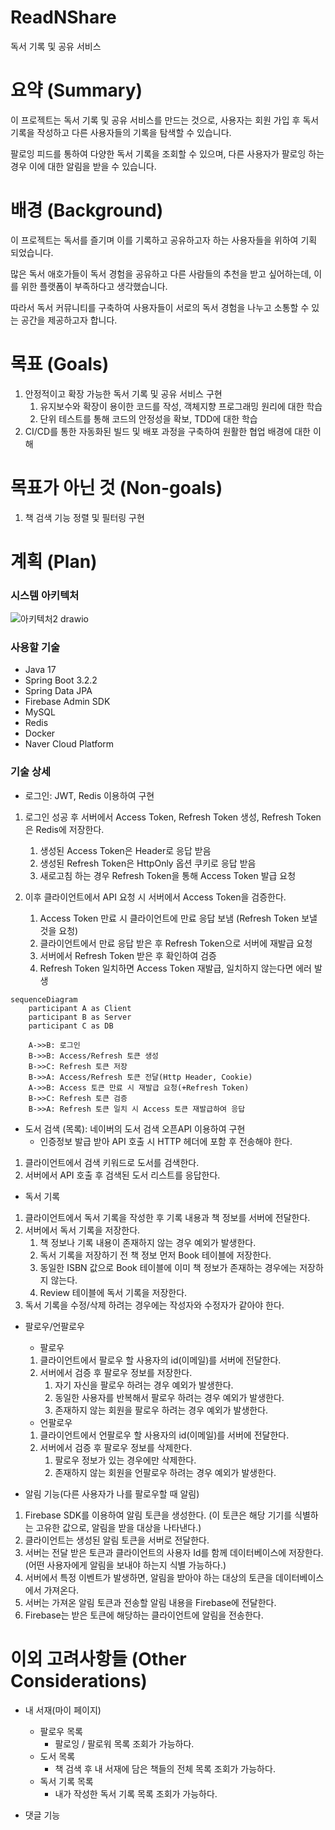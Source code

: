 # ReadNShare
독서 기록 및 공유 서비스

# **요약 (Summary)**

이 프로젝트는 독서 기록 및 공유 서비스를 만드는 것으로, 사용자는 회원 가입 후 독서 기록을 작성하고 다른 사용자들의 기록을 탐색할 수 있습니다.

팔로잉 피드를 통하여 다양한 독서 기록을 조회할 수 있으며, 다른 사용자가 팔로잉 하는 경우 이에 대한 알림을 받을 수 있습니다.

# **배경 (Background)**

이 프로젝트는 독서를 즐기며 이를 기록하고 공유하고자 하는 사용자들을 위하여 기획 되었습니다.

많은 독서 애호가들이 독서 경험을 공유하고 다른 사람들의 추천을 받고 싶어하는데, 이를 위한 플랫폼이 부족하다고 생각했습니다.

따라서 독서 커뮤니티를 구축하여 사용자들이 서로의 독서 경험을 나누고 소통할 수 있는 공간을 제공하고자 합니다.

# **목표 (Goals)**

1. 안정적이고 확장 가능한 독서 기록 및 공유 서비스 구현
    1. 유지보수와 확장이 용이한 코드를 작성, 객체지향 프로그래밍 원리에 대한 학습
    2. 단위 테스트를 통해 코드의 안정성을 확보, TDD에 대한 학습
2. CI/CD를 통한 자동화된 빌드 및 배포 과정을 구축하여 원활한 협업 배경에 대한 이해

# **목표가 아닌 것 (Non-goals)**

1. 책 검색 기능 정렬 및 필터링 구현

# **계획 (Plan)**

### 시스템 아키텍처
![아키텍처2 drawio](https://github.com/f-lab-edu/ReadNShare/assets/114924775/5ab1d25c-66bb-43c6-97f9-aa2676c4f56a)

### 사용할 기술

- Java 17
- Spring Boot 3.2.2
- Spring Data JPA
- Firebase Admin SDK
- MySQL
- Redis
- Docker
- Naver Cloud Platform

### 기술 상세

- 로그인: JWT, Redis 이용하여 구현
    
1. 로그인 성공 후 서버에서 Access Token, Refresh Token 생성, Refresh Token은 Redis에 저장한다.
    1. 생성된 Access Token은 Header로 응답 받음
    2. 생성된 Refresh Token은 HttpOnly 옵션 쿠키로 응답 받음
    3. 새로고침 하는 경우 Refresh Token을 통해 Access Token 발급 요청
        

2. 이후 클라이언트에서 API 요청 시 서버에서 Access Token을 검증한다.
   1. Access Token 만료 시 클라이언트에 만료 응답 보냄 (Refresh Token 보낼 것을 요청)
   2. 클라이언트에서 만료 응답 받은 후 Refresh Token으로 서버에 재발급 요청
   3. 서버에서 Refresh Token 받은 후 확인하여 검증
   4. Refresh Token 일치하면 Access Token 재발급, 일치하지 않는다면 에러 발생

```mermaid
sequenceDiagram
    participant A as Client
    participant B as Server
    participant C as DB
    
    A->>B: 로그인
    B->>B: Access/Refresh 토큰 생성
    B->>C: Refresh 토큰 저장
    B->>A: Access/Refresh 토큰 전달(Http Header, Cookie)
    A->>B: Access 토큰 만료 시 재발급 요청(+Refresh Token)
    B->>C: Refresh 토큰 검증
    B->>A: Refresh 토큰 일치 시 Access 토큰 재발급하여 응답
```	

- 도서 검색 (목록): 네이버의 도서 검색 오픈API 이용하여 구현
  - 인증정보 발급 받아 API 호출 시 HTTP 헤더에 포함 후 전송해야 한다.
1. 클라이언트에서 검색 키워드로 도서를 검색한다.
2. 서버에서 API 호출 후 검색된 도서 리스트를 응답한다.

- 독서 기록
1. 클라이언트에서 독서 기록을 작성한 후 기록 내용과 책 정보를 서버에 전달한다.
2. 서버에서 독서 기록을 저장한다.
    1. 책 정보나 기록 내용이 존재하지 않는 경우 예외가 발생한다.
    2. 독서 기록을 저장하기 전 책 정보 먼저 Book 테이블에 저장한다.
    3. 동일한 ISBN 값으로 Book 테이블에 이미 책 정보가 존재하는 경우에는 저장하지 않는다.
    4. Review 테이블에 독서 기록을 저장한다.
3. 독서 기록을 수정/삭제 하려는 경우에는 작성자와 수정자가 같아야 한다.

- 팔로우/언팔로우
    - 팔로우
    1. 클라이언트에서 팔로우 할 사용자의 id(이메일)를 서버에 전달한다.
    2. 서버에서 검증 후 팔로우 정보를 저장한다.
        1. 자기 자신을 팔로우 하려는 경우 예외가 발생한다.
        2. 동일한 사용자를 반복해서 팔로우 하려는 경우 예외가 발생한다.
        3. 존재하지 않는 회원을 팔로우 하려는 경우 예외가 발생한다.
        
    - 언팔로우
    1. 클라이언트에서 언팔로우 할 사용자의 id(이메일)를 서버에 전달한다.
    2. 서버에서 검증 후 팔로우 정보를 삭제한다.
        1. 팔로우 정보가 있는 경우에만 삭제한다.
        2. 존재하지 않는 회원을 언팔로우 하려는 경우 예외가 발생한다.
        
- 알림 기능(다른 사용자가 나를 팔로우할 때 알림)
1. Firebase SDK를 이용하여 알림 토큰을 생성한다. (이 토큰은 해당 기기를 식별하는 고유한 값으로, 알림을 받을 대상을 나타낸다.)
2. 클라이언트는 생성된 알림 토큰을 서버로 전달한다.
3. 서버는 전달 받은 토큰과 클라이언트의 사용자 Id를 함께 데이터베이스에 저장한다.   
    (어떤 사용자에게 알림을 보내야 하는지 식별 가능하다.)
4. 서버에서 특정 이벤트가 발생하면, 알림을 받아야 하는 대상의 토큰을 데이터베이스에서 가져온다.
5. 서버는 가져온 알림 토큰과 전송할 알림 내용을 Firebase에 전달한다.
6. Firebase는 받은 토큰에 해당하는 클라이언트에 알림을 전송한다.

# **이외 고려사항들 (Other Considerations)**
- 내 서재(마이 페이지)
    - 팔로우 목록
        - 팔로잉 / 팔로워 목록 조회가 가능하다.
    - 도서 목록
        - 책 검색 후 내 서재에 담은 책들의 전체 목록 조회가 가능하다.
    - 독서 기록 목록
        - 내가 작성한 독서 기록 목록 조회가 가능하다.

- 댓글 기능
